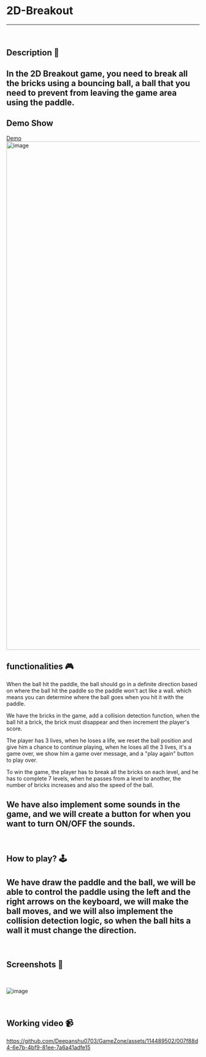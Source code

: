 # **2D-Breakout** 

---

<br>

## **Description 📃**
In the 2D Breakout game, you need to break all the bricks using a bouncing ball, a ball that you need to prevent from leaving the game area using the paddle.
- 

## Demo Show
[Demo](https://lagrangedao.org/spaces/0x38A146DbB152e3EcC3c2f23DF1080015B0Fb0793/2D_Breakout/app)
<img width="1325" alt="image" src="https://github.com/ywhoami/awesome-swanchain/assets/173780660/8172e99f-dc28-43ba-b734-9da69bf99eb5">


## **functionalities 🎮**
<!-- add functionalities over here -->
When the ball hit the paddle, the ball should go in a definite direction based on where the ball hit the paddle so the paddle won't act like a wall. which means you can determine where the ball goes when you hit it with the paddle.

We have the bricks in the game, add a collision detection function, when the ball hit a brick, the brick must disappear and then increment the player's score.

The player has 3 lives, when he loses a life, we reset the ball position and give him a chance to continue playing, when he loses all the 3 lives, it's a game over, we show him a game over message, and a "play again" button to play over.

To win the game, the player has to break all the bricks on each level, and he has to complete 7 levels, when he passes from a level to another, the number of bricks increases and also the speed of the ball.

We have also implement some sounds in the game, and we will create a button for when you want to turn ON/OFF the sounds.
- 
<br>

## **How to play? 🕹️**
<!-- add the steps how to play games -->
We have draw the paddle and the ball, we will be able to control the paddle using the left and the right arrows on the keyboard, we will make the ball moves, and we will also implement the collision detection logic, so when the ball hits a wall it must change the direction.
- 

<br>

## **Screenshots 📸**

<br>

![image](https://github.com/Deepanshu0703/GameZone/assets/114489502/4ed9b3f9-b855-41e5-95db-8a6bbabe966a)

<br>

## **Working video 📹**
<!-- add your working video over here -->



https://github.com/Deepanshu0703/GameZone/assets/114489502/007f88d4-6e7b-4bf9-81ee-7a6a41adfe15









